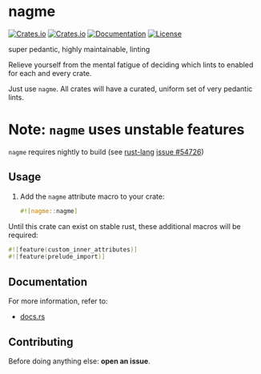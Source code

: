 # nagme
[![Crates.io](https://img.shields.io/crates/v/nagme.svg)](https://crates.io/crates/nagme)
[![Crates.io](https://img.shields.io/crates/d/nagme.svg)](https://crates.io/crates/nagme)
[![Documentation](https://img.shields.io/docsrs/nagme?logo=docs.rs)](https://docs.rs/nagme)
[![License](https://img.shields.io/badge/license-MIT-blue?style=flat-square)](LICENSE-MIT)

super pedantic, highly maintainable, linting

Relieve yourself from the mental fatigue of deciding which lints to enabled for each and every crate.

Just use `nagme`. All crates will have a curated, uniform set of very pedantic lints.

# Note: `nagme` uses unstable features
`nagme` requires nightly to build
(see [rust-lang](https://github.com/rust-lang/rust)
[issue #54726](https://github.com/rust-lang/rust/issues/54726))

## Usage
1. Add the `nagme` attribute macro to your crate:
   ```rust
   #![nagme::nagme]
   ```

Until this crate can exist on stable rust, these additional macros will be required:
   ```rust
   #![feature(custom_inner_attributes)]
   #![feature(prelude_import)]
   ```

## Documentation
For more information, refer to:
- [docs.rs](https://docs.rs/nagme)

## Contributing
Before doing anything else: **open an issue**.
